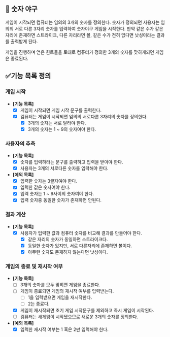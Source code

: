## 🚀 숫자 야구

게임이 시작되면 컴퓨터는 임의의 3개의 숫자를 정의한다.
숫자가 정의되면 사용자는 임의의 서로 다른 3자리 숫자를 입력하여 숫자야구 게임을 시작한다.
만약 같은 수가 같은자리에 존재하면 스트라이크, 다른 자리라면 볼, 같은 수가 전혀 없다면
낫싱이라는 결과를 출력받게 된다.

게임을 진행하며 얻은 힌트들을 토대로 컴퓨터가 정의한 3개의 숫자를 맞히게되면 게임은 종료된다.

## ✅기능 목록 정의

### 게임 시작

- **[기능 목록]**
    - [x] 게임이 시작되면 게임 시작 문구를 출력한다.
    - [X] 컴퓨터는 게임이 시작되면 임의의 서로다른 3자리의 숫자를 정의한다.
        - [X] 3개의 숫자는 서로 달라야 한다.
        - [X] 3개의 숫자는 1 ~ 9의 숫자여야 한다.

### 사용자의 추측

- **[기능 목록]**
    - [X] 숫자를 입력하라는 문구를 출력하고 입력을 받아야 한다.
    - [X] 사용자는 3개의 서로다른 숫자를 입력해야 한다.

- **[예외 목록]**
    - [X] 입력한 숫자는 3글자여야 한다.
    - [X] 입력한 값은 숫자여야 한다.
    - [X] 입력 숫자는 1 ~ 9사이의 숫자여야 한다.
    - [X] 입력 숫자중 동일한 숫자가 존재하면 안된다.

### 결과 계산

- **[기능 목록]**
    - [x] 사용자가 입력한 값과 컴퓨터 숫자를 비교해 결과를 만들어야 한다.
        - [x] 같은 자리의 숫자가 동일하면 스트라이크다.
        - [x] 동일한 숫자가 있지만, 서로 다른자리에 존재하면 볼이다.
        - [x] 아무런 숫자도 존재하지 않는다면 낫싱이다.

### 게임의 종료 및 재시작 여부

- **[기능 목록]**
    - [ ] 3개의 숫자를 모두 맞히면 게임을 종료한다.
    - [ ] 게임이 종료되면 게임의 재시작 여부를 입력받는다.
        - [ ] 1을 입력받으면 게임을 재시작한다.
        - [ ] 2는 종료다.
    - [x] 게임이 재시작되면 초기 게임 시작문구를 제외하고 즉시 게임이 시작된다.
    - [ ] 컴퓨터는 새게임이 시작됐으므로 새로운 3개의 숫자를 정의한다.

- **[예외 목록]**
  - [x] 입력한 재시작 여부는 1 혹은 2만 입력해야 한다.
